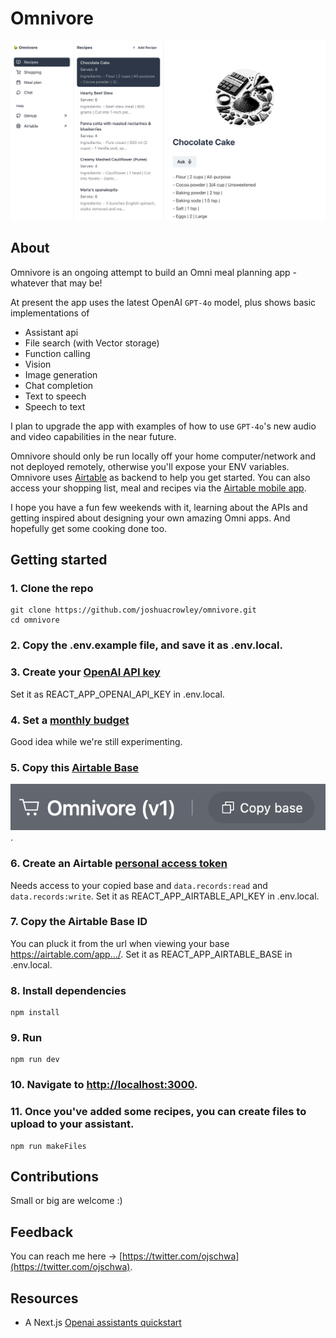 # Omnivore

![Omnivore app](public/Hero.png)

## About

Omnivore is an ongoing attempt to build an Omni meal planning app - whatever that may be!

At present the app uses the latest OpenAI `GPT-4o` model, plus shows basic implementations of

- Assistant api
- File search (with Vector storage)
- Function calling
- Vision
- Image generation
- Chat completion
- Text to speech
- Speech to text

I plan to upgrade the app with examples of how to use `GPT-4o`'s new audio and video capabilities in the near future.

Omnivore should only be run locally off your home computer/network and not deployed remotely, otherwise you'll expose your ENV variables. Omnivore uses [Airtable](https://airtable.com/) as backend to help you get started. You can also access your shopping list, meal and recipes via the [Airtable mobile app](https://apps.apple.com/us/app/airtable/id914172636).

I hope you have a fun few weekends with it, learning about the APIs and getting inspired about designing your own amazing Omni apps. And hopefully get some cooking done too.

## Getting started

### 1. Clone the repo

```shell
git clone https://github.com/joshuacrowley/omnivore.git
cd omnivore
```

### 2. Copy the .env.example file, and save it as .env.local.

### 3. Create your [OpenAI API key](https://platform.openai.com/api-keys)

Set it as REACT_APP_OPENAI_API_KEY in .env.local.

### 4. Set a [monthly budget](https://platform.openai.com/settings/organization/limits)

Good idea while we're still experimenting.

### 5. Copy this [Airtable Base](https://airtable.com/appdqcBRR3roXoUQd/shrWBkBRSTnR6xfZs)

![Airtable base](./public/airtable-base.png).

### 6. Create an Airtable [personal access token](https://airtable.com/create/tokens)

Needs access to your copied base and `data.records:read` and `data.records:write`. Set it as REACT_APP_AIRTABLE_API_KEY in .env.local.

### 7. Copy the Airtable Base ID

You can pluck it from the url when viewing your base https://airtable.com/app.../. Set it as REACT_APP_AIRTABLE_BASE in .env.local.

### 8. Install dependencies

```shell
npm install
```

### 9. Run

```shell
npm run dev
```

### 10. Navigate to [http://localhost:3000](http://localhost:3000).

### 11. Once you've added some recipes, you can create files to upload to your assistant.

```shell
npm run makeFiles
```

## Contributions

Small or big are welcome :)

## Feedback

You can reach me here -> [https://twitter.com/ojschwa](https://twitter.com/ojschwa).

## Resources

- A Next.js [Openai assistants quickstart](https://github.com/openai/openai-assistants-quickstart)
